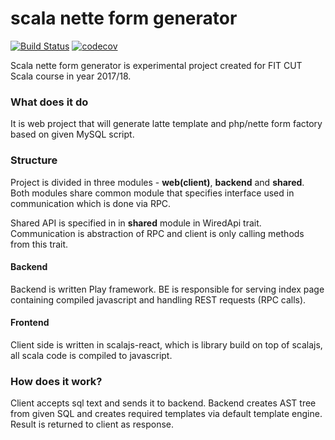# scala nette form generator

[![Build Status](https://travis-ci.org/jakub-tucek/scala-nette-form-generator.svg?branch=master)](https://travis-ci.org/jakub-tucek/scala-nette-form-generator)
[![codecov](https://codecov.io/gh/jakub-tucek/scala-nette-form-generator/branch/master/graph/badge.svg)](https://codecov.io/gh/jakub-tucek/scala-nette-form-generator)

Scala nette form generator is experimental project created for FIT CUT Scala course in year 2017/18.

### What does it do

It is web project that will generate latte template and php/nette form factory based on given MySQL script.

### Structure

Project is divided in three modules - **web(client)**, **backend** and **shared**. Both modules share common module
that specifies interface used in communication which is done via RPC.

Shared API is specified in in **shared** module in WiredApi trait.
Communication is abstraction of RPC and client is only calling methods
from this trait. 
#### Backend

Backend is written Play framework. BE is responsible for serving index page containing compiled javascript
and handling REST requests (RPC calls).


#### Frontend

Client side is written in scalajs-react, which is library build on top of scalajs, all scala code
is compiled to javascript.


### How does it work?

Client accepts sql text and sends it to backend. Backend creates AST tree from given SQL and creates
required templates via default template engine. Result is returned to client as response.
